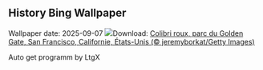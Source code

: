 ## History Bing Wallpaper
Wallpaper date: 2025-09-07
![](https://www.bing.com/th?id=OHR.RufousHummer_FR-CA9514503167_UHD.jpg&w=1000)Download: [Colibri roux, parc du Golden Gate, San Francisco, Californie, États-Unis (© jeremyborkat/Getty Images)](https://www.bing.com/th?id=OHR.RufousHummer_FR-CA9514503167_UHD.jpg)

Auto get programm by LtgX
